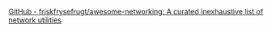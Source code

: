 
[GitHub - friskfrysefrugt/awesome-networking: A curated inexhaustive list of network utilities](https://github.com/friskfrysefrugt/awesome-networking)

